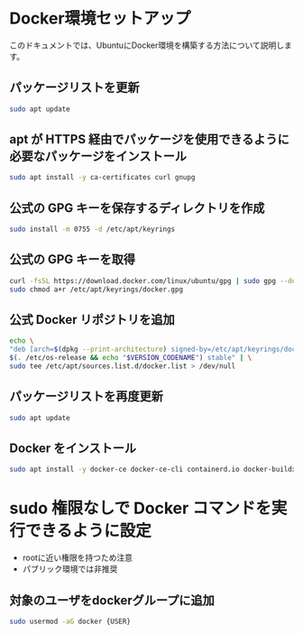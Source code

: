 # Docker環境セットアップ
このドキュメントでは、UbuntuにDocker環境を構築する方法について説明します。

## パッケージリストを更新
```bash
sudo apt update
```

## apt が HTTPS 経由でパッケージを使用できるように必要なパッケージをインストール
```bash
sudo apt install -y ca-certificates curl gnupg
```

## 公式の GPG キーを保存するディレクトリを作成
```bash
sudo install -m 0755 -d /etc/apt/keyrings
```

## 公式の GPG キーを取得
```bash
curl -fsSL https://download.docker.com/linux/ubuntu/gpg | sudo gpg --dearmor -o /etc/apt/keyrings/docker.gpg
sudo chmod a+r /etc/apt/keyrings/docker.gpg
```

## 公式 Docker リポジトリを追加
```bash
echo \
"deb [arch=$(dpkg --print-architecture) signed-by=/etc/apt/keyrings/docker.gpg] https://download.docker.com/linux/ubuntu \
$(. /etc/os-release && echo "$VERSION_CODENAME") stable" | \
sudo tee /etc/apt/sources.list.d/docker.list > /dev/null
```

## パッケージリストを再度更新
```bash
sudo apt update
```

## Docker をインストール
```bash
sudo apt install -y docker-ce docker-ce-cli containerd.io docker-buildx-plugin docker-compose-plugin
```

# sudo 権限なしで Docker コマンドを実行できるように設定
* rootに近い権限を持つため注意
* パブリック環境では非推奨

## 対象のユーザをdockerグループに追加
```bash
sudo usermod -aG docker {USER}
```
